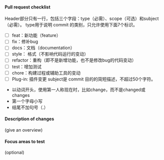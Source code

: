 #### Pull request checklist
 Header部分只有一行，包括三个字段：type（必需）、scope（可选）和subject（必需）。
 type用于说明 commit 的类别，只允许使用下面7个标识。
- [ ] feat：新功能（feature）
- [ ] fix：修补bug
- [ ] docs：文档（documentation）
- [ ] style： 格式（不影响代码运行的变动）
- [ ] refactor：重构（即不是新增功能，也不是修改bug的代码变动）
- [ ] test：增加测试
- [ ] chore：构建过程或辅助工具的变动
- [ ] Plug-in: 插件变更
subject是 commit 目的的简短描述，不超过50个字符。

- 以动词开头，使用第一人称现在时，比如change，而不是changed或changes
- 第一个字母小写
- 结尾不加句号（.）

#### Description of changes

(give an overview)

#### Focus areas to test

(optional)

